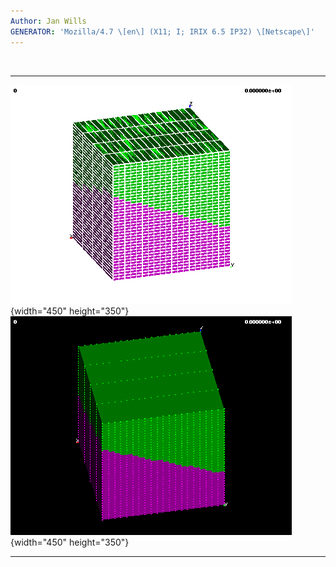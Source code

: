 ```yaml
---
Author: Jan Wills
GENERATOR: 'Mozilla/4.7 \[en\] (X11; I; IRIX 6.5 IP32) \[Netscape\]'
---
```


 
  -------------------------------------------- --------------------------------------------
  ![](image2a.gif){width="450" height="350"}   ![](image2c.gif){width="450" height="350"}
  -------------------------------------------- --------------------------------------------
